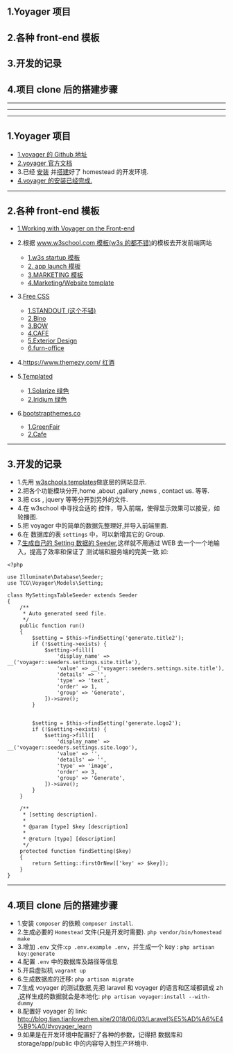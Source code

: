 ## 1.Yoyager 项目
## 2.各种 front-end 模板
## 3.开发的记录
## 4.项目 clone 后的搭建步骤

***
***
***

## 1.Yoyager 项目

* [1.yoyager 的 Github 地址](https://github.com/the-control-group/voyager)
* [2.yoyager 官方文档](https://voyager.readme.io/docs)
* 3.已经 [安装](https://laravel-china.org/docs/laravel/5.6/installation/1352) 并[搭建](https://laravel-china.org/docs/laravel/5.6/homestead/1355#configuring-homestead)好了 homestead 的开发环境.
* [4.voyager 的安装已经完成.](https://github.com/the-control-group/voyager)

***

## 2.各种 front-end 模板
* [1.Working with Voyager on the Front-end](https://devdojo.com/blog/tutorials/working-with-voyager-on-the-front-end)
* 2.根据 [www.w3school.com 模板(w3s 的都不错)](https://www.w3schools.com/w3css/w3css_templates.asp)的模板去开发前端网站
    * [1.w3s startup 模板](https://www.w3schools.com/w3css/tryw3css_templates_startup.htm#about)
    * [2. app launch 模板](https://www.w3schools.com/w3css/tryw3css_templates_app_launch.htm)
    * [3.MARKETING 模板](https://www.w3schools.com/w3css/tryw3css_templates_marketing.htm#)
    * [4.Marketing/Website template](https://www.w3schools.com/w3css/tryw3css_templates_website.htm#)
* 3.[Free CSS](https://www.free-css.com/)
    * [1.STANDOUT (这个不错)](https://www.free-css.com/free-css-templates/page228/standout)
    * [2.Bino](https://www.free-css.com/free-css-templates/page228/bino)
    * [3.BOW](https://www.free-css.com/free-css-templates/page224/bow)
    * [4.CAFE](https://www.free-css.com/free-css-templates/page193/cafe)
    * [5.Exterior Design](https://www.free-css.com/free-css-templates/page165/exterior-design)
    * [6.furn-office](https://www.free-css.com/free-css-templates/page90/furn-office)
    
* 4.[https://www.themezy.com/ 红酒](https://www.themezy.com/free-website-templates/245-winery-free-responsive-website-template)

* 5.[Templated](https://templated.co/)
    * [1.Solarize 绿色](https://templated.co/solarize)
    * [2.Iridium 绿色](https://templated.co/iridium)
* 6.[bootstrapthemes.co](https://bootstrapthemes.co/)
    * [1.GreenFair](https://bootstrapthemes.co/item/greenfair-one-page-html5-template/)
    * [2.Cafe](https://bootstrapthemes.co/item/cafe-restaurant-free-website-template/)

***

## 3.开发的记录
* 1.先用 [w3schools templates](https://www.w3schools.com/w3css/tryw3css_templates_startup.htm#work)做底层的网站显示.
* 2.把各个功能模块分开,home ,about ,gallery ,news , contact us.  等等.
* 3.把 css , jquery 等等分开到另外的文件.
* 4.在 w3school 中寻找合适的 控件，导入前端，使得显示效果可以接受，如 轮播图.
* 5.把 voyager 中的简单的数据先整理好,并导入前端里面.
* 6.在 数据库的表 `settings` 中，可以新增其它的 Group.
* 7.[生成自己的 Setting 数据的 Seeder](http://blog.tian.tianlovezhen.site/2018/06/03/Laravel%E5%AD%A6%E4%B9%A0/#data_insert),这样就不用通过 WEB 去一个一个地输入，提高了效率和保证了
测试端和服务端的完美一致.如:

```angular2html
<?php

use Illuminate\Database\Seeder;
use TCG\Voyager\Models\Setting;

class MySettingsTableSeeder extends Seeder
{
    /**
     * Auto generated seed file.
     */
    public function run()
    {
        $setting = $this->findSetting('generate.title2');
        if (!$setting->exists) {
            $setting->fill([
                'display_name' => __('voyager::seeders.settings.site.title'),
                'value' => __('voyager::seeders.settings.site.title'),
                'details' => '',
                'type' => 'text',
                'order' => 1,
                'group' => 'Generate',
            ])->save();
        }


        $setting = $this->findSetting('generate.logo2');
        if (!$setting->exists) {
            $setting->fill([
                'display_name' => __('voyager::seeders.settings.site.logo'),
                'value' => '',
                'details' => '',
                'type' => 'image',
                'order' => 3,
                'group' => 'Generate',
            ])->save();
        }
    }

    /**
     * [setting description].
     *
     * @param [type] $key [description]
     *
     * @return [type] [description]
     */
    protected function findSetting($key)
    {
        return Setting::firstOrNew(['key' => $key]);
    }
}

```



***

## 4.项目 clone 后的搭建步骤
* 1.安装 `composer` 的依赖 `composer install`.
* 2.生成必要的 `Homestead` 文件(只是开发时需要). `php vendor/bin/homestead make`
* 3.增加 `.env` 文件:`cp .env.example .env`，并生成一个 key : `php artisan key:generate`
* 4.配置 `.env` 中的数据库及路径等信息
* 5.开启虚拟机 `vagrant up`
* 6.生成数据库的迁移: `php artisan migrate`
* 7.生成 voyager 的测试数据,先把 laravel 和 voyager 的语言和区域都调成 zh ,这样生成的数据就会是本地化: `php artisan voyager:install --with-dummy`
* 8.配置好 voyager 的 link: http://blog.tian.tianlovezhen.site/2018/06/03/Laravel%E5%AD%A6%E4%B9%A0/#voyager_learn
* 9.如果是在开发环境中配置好了各种的参数，记得把 数据库和 storage/app/public 中的内容导入到生产环境中.







